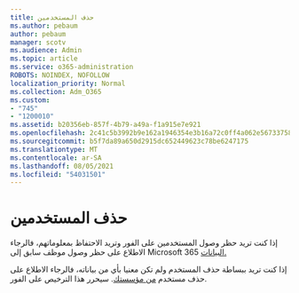 ```yaml
---
title: حذف المستخدمين
ms.author: pebaum
author: pebaum
manager: scotv
ms.audience: Admin
ms.topic: article
ms.service: o365-administration
ROBOTS: NOINDEX, NOFOLLOW
localization_priority: Normal
ms.collection: Adm_O365
ms.custom:
- "745"
- "1200010"
ms.assetid: b20356eb-857f-4b79-a49a-f1a915e7e921
ms.openlocfilehash: 2c41c5b3992b9e162a1946354e3b16a72c0ff4a062e56733758f5a888231b866
ms.sourcegitcommit: b5f7da89a650d2915dc652449623c78be6247175
ms.translationtype: MT
ms.contentlocale: ar-SA
ms.lasthandoff: 08/05/2021
ms.locfileid: "54031501"
---
```

# <a name="deleting-users"></a>حذف المستخدمين

إذا كنت تريد حظر وصول المستخدمين على الفور وتريد الاحتفاظ بمعلوماتهم، فالرجاء الاطلاع على حظر وصول موظف سابق إلى Microsoft 365 [البيانات.](https://docs.microsoft.com/microsoft-365/admin/add-users/remove-former-employee#block-a-former-employees-access-to-microsoft-365-data)
  
إذا كنت تريد ببساطة حذف المستخدم ولم تكن معنيا بأي من بياناته، فالرجاء الاطلاع على حذف مستخدم [من مؤسستك](https://docs.microsoft.com/microsoft-365/admin/add-users/delete-a-user). سيحرر هذا الترخيص على الفور.
  
